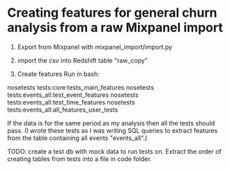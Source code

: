
# Creating features for general churn analysis from a raw Mixpanel import

1) Export from Mixpanel with mixpanel_import/import.py

2) import the csv into Redshift table "raw_copy"

3) Create features
Run in bash:

nosetests tests:core:tests_main_features
nosetests tests:events_all:test_event_features
nosetests tests:events_all:test_time_features
nosetests tests:events_all:all_features_user_tests

If the data is for the same period as my analysis then all the tests should pass. (I wrote these tests as I was writing SQL queries to extract features from the table containing all events "events_all".)

TODO: create a test db with mock data to run tests on. Extract the order of creating tables from tests into a file in code folder.